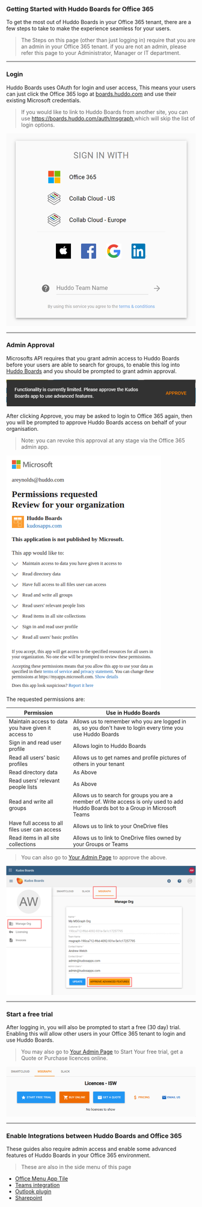 ### Getting Started with Huddo Boards for Office 365

To get the most out of Huddo Boards in your Office 365 tenant, there are a few steps to take to make the experience seamless for your users.

> The Steps on this page (other than just logging in) require that you are an admin in your Office 365 tenant. if you are not an admin, please refer this page to your Administrator, Manager or IT department.

---

### Login

Huddo Boards uses OAuth for login and user access, This means your users can just click the Office 365 logo at [boards.huddo.com](https://boards.huddo.com) and use their existing Microsoft credentials.

> If you would like to link to Huddo Boards from another site, you can use [https://boards.huddo.com/auth/msgraph ](https://boards.huddo.com/auth/msgraph) which will skip the list of login options.

![Login Page](/assets/msgraph/sign_in.png)

---

### Admin Approval

Microsofts API requires that you grant admin access to Huddo Boards before your users are able to search for groups, to enable this log into [Huddo Boards](https://boards.huddo.com) and you should be prompted to grant admin approval.

![Approval Toast](/assets/msgraph/approval.png)

After clicking Approve, you may be asked to login to Office 365 again, then you will be prompted to approve Huddo Boards access on behalf of your organisation.

> Note: you can revoke this approval at any stage via the Office 365 admin app.

![Approval Prompt](/assets/msgraph/approval2.png)

The requested permissions are:

| Permission                                          | Use in Huddo Boards                                                                                                                 |
| --------------------------------------------------- | ----------------------------------------------------------------------------------------------------------------------------------- |
| Maintain access to data you have given it access to | Allows us to remember who you are logged in as, so you don't have to login every time you use Huddo Boards                          |
| Sign in and read user profile                       | Allows login to Huddo Boards                                                                                                        |
| Read all users' basic profiles                      | Allows us to get names and profile pictures of others in your tenant                                                                |
| Read directory data                                 | As Above                                                                                                                            |
| Read users' relevant people lists                   | As Above                                                                                                                            |
| Read and write all groups                           | Allows us to search for groups you are a member of. Write access is only used to add Huddo Boards bot to a Group in Microsoft Teams |
| Have full access to all files user can access       | Allows us to link to your OneDrive files                                                                                            |
| Read items in all site collections                  | Allows us to link to OneDrive files owned by your Groups or Teams                                                                   |

> You can also go to [Your Admin Page](https://boards.huddo.com/admin/clients/manage) to approve the above.

![Manage Client](/assets/msgraph/manage-org.png)

---

### Start a free trial

After logging in, you will also be prompted to start a free (30 day) trial. Enabling this will allow other users in your Office 365 tenant to login and use Huddo Boards.

> You may also go to [Your Admin Page](https://boards.huddo.com/admin/licences/manage) to Start Your free trial, get a Quote or Purchase licences online.

![Manage Licences](/assets/msgraph/licences.png)

---

### Enable Integrations between Huddo Boards and Office 365

These guides also require admin access and enable some advanced features of Huddo Boards in your Office 365 environment.

> These are also in the side menu of this page

- [Office Menu App Tile](/boards/msgraph/custom-tiles/)
- [Teams integration](/boards/msgraph/teams/)
- [Outlook plugin](/boards/msgraph/outlook/)
- [Sharepoint](/boards/msgraph/sharepoint/)
